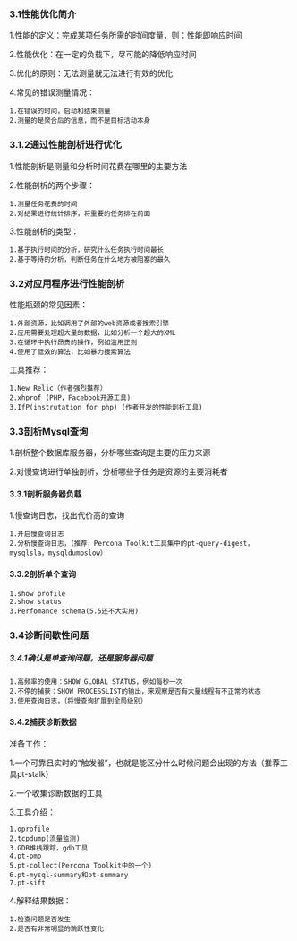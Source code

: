 ### 3.1性能优化简介
1.性能的定义：完成某项任务所需的时间度量，则：性能即响应时间

2.性能优化：在一定的负载下，尽可能的降低响应时间

3.优化的原则：无法测量就无法进行有效的优化

4.常见的错误测量情况：

    1.在错误的时间，启动和结束测量
    2.测量的是聚合后的信息，而不是目标活动本身

### 3.1.2通过性能剖析进行优化

1.性能剖析是测量和分析时间花费在哪里的主要方法

2.性能剖析的两个步骤：

    1.测量任务花费的时间
    2.对结果进行统计排序，将重要的任务排在前面
    
3.性能剖析的类型：

    1.基于执行时间的分析，研究什么任务执行时间最长
    2.基于等待的分析，判断任务在什么地方被阻塞的最久
    
### 3.2对应用程序进行性能剖析

性能瓶颈的常见因素：

    1.外部资源，比如调用了外部的web资源或者搜索引擎
    2.应用需要处理超大量的数据，比如分析一个超大的XML
    3.在循环中执行昂贵的操作，例如滥用正则
    4.使用了低效的算法，比如暴力搜索算法
    
工具推荐：

    1.New Relic（作者强烈推荐）
    2.xhprof (PHP，Facebook开源工具)
    3.IfP(instrutation for php) (作者开发的性能剖析工具)
    
### 3.3剖析Mysql查询

1.剖析整个数据库服务器，分析哪些查询是主要的压力来源

2.对慢查询进行单独剖析，分析哪些子任务是资源的主要消耗者

#### 3.3.1剖析服务器负载

1.慢查询日志，找出代价高的查询

    1.开启慢查询日志
    2.分析慢查询日志，（推荐，Percona Toolkit工具集中的pt-query-digest，mysqlsla，mysqldumpslow）

#### 3.3.2剖析单个查询
    1.show profile
    2.show status
    3.Perfomance schema(5.5还不大实用)
    
### 3.4诊断间歇性问题

##### 3.4.1确认是单查询问题，还是服务器问题

    1.高频率的使用：SHOW GLOBAL STATUS，例如每秒一次
    2.不停的捕获：SHOW PROCESSLIST的输出，来观察是否有大量线程有不正常的状态
    3.使用查询日志，（将慢查询扩展到全局级别）
    
#### 3.4.2捕获诊断数据
准备工作：

1.一个可靠且实时的“触发器”，也就是能区分什么时候问题会出现的方法（推荐工具pt-stalk）

2.一个收集诊断数据的工具

3.工具介绍：

    1.oprofile
    2.tcpdump(流量监测)
    3.GDB堆栈跟踪，gdb工具
    4.pt-pmp
    5.pt-collect(Percona Toolkit中的一个)
    6.pt-mysql-summary和pt-summary
    7.pt-sift
    
4.解释结果数据：

    1.检查问题是否发生
    2.是否有非常明显的跳跃性变化

    
